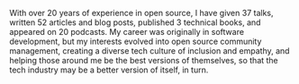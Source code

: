 With over 20 years of experience in open source, I have given 37 talks, written 52 articles and blog posts, published 3 technical books, and appeared on 20 podcasts. My career was originally in software development, but my interests evolved into open source community management, creating a diverse tech culture of inclusion and empathy, and helping those around me be the best versions of themselves, so that the tech industry may be a better version of itself, in turn.
